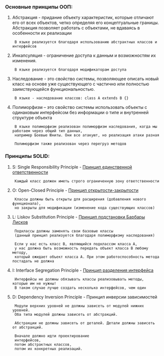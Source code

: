 ### Основные принципы ООП:
1. Абстракция - придание объекту характеристик, которые отличают его от всех объектов, 
четко определяя его концептуальные границы. Абстракция позволяет работать с объектами,
 не вдаваясь в особенности их реализации

        В языке реализуется благодаря использованию абстрактных классов и интерфейсов
        
2. Инкапсуляция - ограничение доступа к данным и возможностям их изменения. 
    
        В языке реализуется благодаря модификаторам доступа
        
3. Наследование - это свойство системы, позволяющее описать новый класс на основе уже существующего 
с частично или полностью заимствующейся функциональностью.

        В языке - наследование классов: class A extends B {}

4. Полиморфизм – это свойство системы использовать объекты с одинаковым интерфейсом 
без информации о типе и внутренней структуре объекта      
        
        В языке полиморфизм реализован полиморфизм наследования, когда мы работаем через общий тип данных,
        например Боевые Юниты. Они все атакуют, но реализация атаки разная
       
        Полиморфизм также реализован через перегруз методов
        
### Принципы SOLID:
1. S: Single Responsibility Principle - [Принцип единственной ответственности](SingleResponsibilityPrinciple.java)
    
        Каждый класс должен иметь строго ограниченную зону ответственности
    
2. O: Open-Closed Principle - [Принцип открытости-закрытости](OpenClosedPrinciple.java)
    
        Классы должны быть открыты для расширения (добавления нового функционала), 
        но закрыты для модификации (изменение кода существующих классов)
    
    
3. L: Liskov Substitution Principle - [Принцип подстановки Барбары Лисков](LiskovSubstitutionPrinciple.java)     
    
        Подклассы должны заменять свои базовые классы 
        (данный принцип реализуется благодаря полиморфизму наследования)
        
        Если у нас есть класс B, являющийся подклассом класса A, 
        у нас должна быть возможность передать объект класса B любому методу, 
        который ожидает объект класса A. При этом работоспособность метода постадать не должна
        
        
4. I: Interface Segregation Principle - [Принцип разделения интерфейса](InterfaceSegregationPrinciple.java) 
    
        Интерфейсы не должны обязывать классы реализовывать методы, которые им не нужны!
        В таком случае лучше создать несколько интерфейсов, чем один
    
5. D: Dependency Inversion Principle - Принцип инверсии зависимостей 

        Модули верхних уровней не должны зависеть от модулей нижних уровней. 
        Оба типа модулей должны зависеть от абстракций.
        
        Абстракции не должны зависеть от деталей. Детали должны зависеть от абстракций.
        
        Вначале должно идти проектирование 
        интерфейсов, 
        потом абстрактных классов, 
        потом их конкретных реализаций.
        

    
     
         
         
